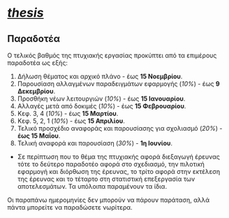# *[thesis](https://github.com/courses-ionio/thesis)*


## Παραδοτέα
Ο τελικός βαθμός της πτυχιακής εργασίας προκύπτει από τα επιμέρους παραδοτέα ως εξής:
1. Δήλωση θέματος και αρχικό πλάνο - έως **15 Νοεμβρίου**.
2. Παρουσίαση αλλαγμένων παραδειγμάτων εφαρμογής (*10%*) - έως **9 Δεκεμβρίου**.
3. Προσθήκη νέων λειτουργιών (*10%*) - έως **15 Ιανουαρίου**.
4. Αλλαγές μετά από δοκιμές (*10%*) - έως **15 Φεβρουαρίου**.
5. Κεφ. 3, 4 (*10%*) - έως **15 Μαρτίου**.
6. Κεφ. 5, 2, 1 (*10%*) - έως **15 Απριλίου**. 
7. Τελικό προσχέδιο αναφοράς και παρουσίασης για σχολιασμό (*20%*) - **έως 15 Μαΐου**.
8. Τελική αναφορά και παρουσίαση (*30%*) - **1η Ιουνίου**.

- Σε περίπτωση που το θέμα της πτυχιακής αφορά διεξαγωγή έρευνας τότε το δεύτερο παραδοτέο αφορά στο σχεδιασμό, την πιλοτική εφαρμογή και διόρθωση της έρευνας, το τρίτο αφορά στην εκτέλεση της έρευνας και το τέταρτο στη στατιστική επεξεργασία των αποτελεσμάτων. Τα υπόλοιπα παραμένουν τα ίδια. 

Οι παραπάνω ημερομηνίες δεν μπορούν να πάρουν παράταση, αλλά πάντα μπορείτε να παραδώσετε νωρίτερα.


